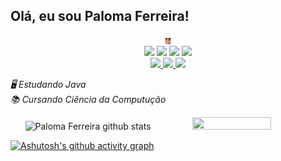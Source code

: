 ## Olá, eu sou Paloma Ferreira! 
<div align='center'>
<img src=".github/eu.gif" width=10px/>  
</div>
<div align='center'>
<img src="https://cdn.jsdelivr.net/gh/devicons/devicon/icons/javascript/javascript-original.svg" heigth=6% width=6%/>
<img src="https://cdn.jsdelivr.net/gh/devicons/devicon/icons/python/python-original.svg" heigth=6% width=6% />
<img src="https://cdn.jsdelivr.net/gh/devicons/devicon/icons/html5/html5-original.svg" heigth=6% width=6% />
<img src="https://cdn.jsdelivr.net/gh/devicons/devicon/icons/css3/css3-original.svg" heigth=6% width=6% />   
</div>

<div align='center'>
  <a href="mailto:lomasantos666@gmail.com"><img src="https://img.shields.io/badge/Gmail-D14836?style=for-the-badge&logo=gmail&logoColor=white"  width=10%> </a>
  <a href="https://www.linkedin.com/in/lomaferreira"><img src="https://img.shields.io/badge/LinkedIn-0077B5?style=for-the-badge&logo=linkedin&logoColor=white" width=12%> </a>
  <a href="https://www.instagram.com/paloma_s__f/"><img src="https://img.shields.io/badge/Instagram-E4405F?style=for-the-badge&logo=instagram&logoColor=white" width=14%> </a>  
</div>

_🖥️ Estudando Java_ <br>
_📚 Cursando Ciência da Computução_

<div align="center">  
  <img width="80%" height="80%" src="https://github-readme-stats.vercel.app/api?username=lomaferreira&show_icons=true&count_private=true&hide_border=true&title_color=9932CC&icon_color=9932CC&text_color=363636&bg_color=F0F8FF" alt="Paloma Ferreira github stats" /> 
  <img width="50%" height="50%" src="https://github-readme-stats.vercel.app/api/top-langs/?username=lomaferreira&layout=compact&hide_border=true&title_color=9932CC&text_color=363636&bg_color=F0F8FF" />
</div>

[![Ashutosh's github activity graph](https://github-readme-activity-graph.vercel.app/graph?username=lomaferreira&bg_color=f6f5f4&color=9141ac&line=3d3846&point=9141ac&area=true&hide_border=true)](https://github.com/ashutosh00710/github-readme-activity-graph)
